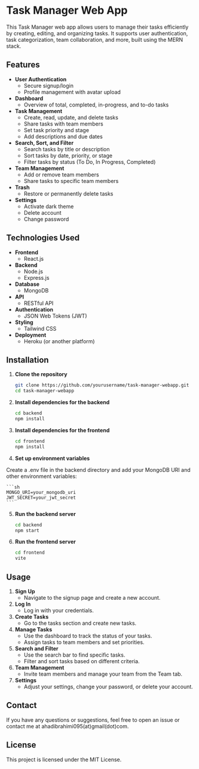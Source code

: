 # Task Manager Web App

This Task Manager web app allows users to manage their tasks efficiently by creating, editing, and organizing tasks. It supports user authentication, task categorization, team collaboration, and more, built using the MERN stack.

## Features

- **User Authentication**
  - Secure signup/login
  - Profile management with avatar upload
- **Dashboard**
  - Overview of total, completed, in-progress, and to-do tasks
- **Task Management**
  - Create, read, update, and delete tasks
  - Share tasks with team members
  - Set task priority and stage
  - Add descriptions and due dates
- **Search, Sort, and Filter**
  - Search tasks by title or description
  - Sort tasks by date, priority, or stage
  - Filter tasks by status (To Do, In Progress, Completed)
- **Team Management**
  - Add or remove team members
  - Share tasks to specific team members
- **Trash**
  - Restore or permanently delete tasks
- **Settings**
  - Activate dark theme
  - Delete account
  - Change password

## Technologies Used

- **Frontend**
  - React.js
- **Backend**
  - Node.js
  - Express.js
- **Database**
  - MongoDB
- **API**
  - RESTful API
- **Authentication**
  - JSON Web Tokens (JWT)
- **Styling**
  - Tailwind CSS
- **Deployment**
  - Heroku (or another platform)

## Installation

1. **Clone the repository**

   ```sh
   git clone https://github.com/yourusername/task-manager-webapp.git
   cd task-manager-webapp
   ```

2. **Install dependencies for the backend**

   ```sh
   cd backend
   npm install
   ```

3. **Install dependencies for the frontend**
   ```sh
   cd frontend
   npm install
   ```
4. **Set up environment variables**

Create a .env file in the backend directory and add your MongoDB URI and other environment variables:

    ```sh
    MONGO_URI=your_mongodb_uri
    JWT_SECRET=your_jwt_secret
    ```

5. **Run the backend server**
   ```sh
   cd backend
   npm start
   ```
6. **Run the frontend server**
   ```sh
   cd frontend
   vite
   ```

## Usage

1.  **Sign Up**
    - Navigate to the signup page and create a new account.
2.  **Log In**
    - Log in with your credentials.
3.  **Create Tasks**
    - Go to the tasks section and create new tasks.
4.  **Manage Tasks**
    - Use the dashboard to track the status of your tasks.
    - Assign tasks to team members and set priorities.
5.  **Search and Filter**
    - Use the search bar to find specific tasks.
    - Filter and sort tasks based on different criteria.
6.  **Team Management**
    - Invite team members and manage your team from the Team tab.
7.  **Settings**
    - Adjust your settings, change your password, or delete your account.

## Contact

If you have any questions or suggestions, feel free to open an issue or contact me at ahadibrahimi095(at)gmail(dot)com.

## License

This project is licensed under the MIT License.
